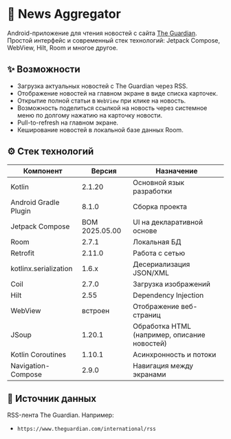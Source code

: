 # 📰 News Aggregator

Android-приложение для чтения новостей с сайта [The Guardian](https://www.theguardian.com/).  
Простой интерфейс и современный стек технологий: Jetpack Compose, WebView, Hilt, Room и многое другое.

## ✨ Возможности

- Загрузка актуальных новостей с The Guardian через RSS.
- Отображение новостей на главном экране в виде списка карточек.
- Открытие полной статьи в `WebView` при клике на новость.
- Возможность поделиться ссылкой на новость через системное меню по долгому нажатию на карточку новости.
- Pull-to-refresh на главном экране.
- Кеширование новостей в локальной базе данных Room.

## ⚙️ Стек технологий

| Компонент                | Версия     | Назначение                                   |
|--------------------------|------------|----------------------------------------------|
| Kotlin                  | 2.1.20     | Основной язык разработки                     |
| Android Gradle Plugin   | 8.1.0      | Сборка проекта                               |
| Jetpack Compose         | BOM 2025.05.00 | UI на декларативной основе                   |
| Room                    | 2.7.1      | Локальная БД                                 |
| Retrofit                | 2.11.0     | Работа с сетью                               |
| kotlinx.serialization   | 1.6.x      | Десериализация JSON/XML                      |
| Coil                    | 2.7.0      | Загрузка изображений                         |
| Hilt                    | 2.55       | Dependency Injection                         |
| WebView                 | встроен    | Отображение веб-страниц                      |
| JSoup                   | 1.20.1     | Обработка HTML (например, описание новостей) |
| Kotlin Coroutines       | 1.10.1     | Асинхронность и потоки                       |
| Navigation-Compose      | 2.9.0      | Навигация между экранами                     |

## 📡 Источник данных

RSS-лента The Guardian. Например:  
- `https://www.theguardian.com/international/rss`